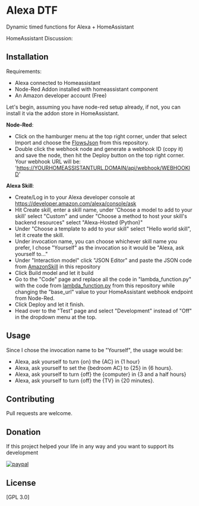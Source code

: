 # Alexa DTF

Dynamic timed functions for Alexa + HomeAssistant

HomeAssistant Discussion: 

## Installation

Requirements:
* Alexa connected to Homeassistant
* Node-Red Addon installed with homeassistant component
* An Amazon developer account (Free)

Let's begin, 
assuming you have node-red setup already, if not, you can install it via the addon store in HomeAssistant.

**Node-Red**:

* Click on the hamburger menu at the top right corner, under that select Import and choose the [FlowsJson](flows.json) from this repository.
* Double click the webhook node and generate a webhook ID (copy it) and save the node, then hit the Deploy button on the top right corner.
Your webhook URL will be: 
'https://YOURHOMEASSISTANTURL.DOMAIN/api/webhook/WEBHOOKID'

**Alexa Skill**:
* Create/Log in to your Alexa developer console at https://developer.amazon.com/alexa/console/ask 
* Hit Create skill, enter a skill name, under 'Choose a model to add to your skill' select "Custom" and under "Choose a method to host your skill's backend resources" select "Alexa-Hosted (Python)"
* Under "Choose a template to add to your skill" select "Hello world skill", let it create the skill.
* Under invocation name, you can choose whichever skill name you prefer, I chose "Yourself" as the invocation so it would be "Alexa, ask yourself to..."
* Under "Interaction model" click "JSON Editor" and paste the JSON code from [AmazonSkill](AmazonSkill.json) 
 in this repository
* Click Build model and let it build
* Go to the "Code" page and replace all the code in "lambda_function.py" with the code from [lambda_function.py](lambda_function.py)
 from this repository while changing the "base_url" value to your HomeAssistant webhook endpoint from Node-Red.
* Click Deploy and let it finish.
* Head over to the "Test" page and select "Development" instead of "Off" in the dropdown menu at the top.



## Usage
Since I chose the invocation name to be "Yourself", the usage would be:
* Alexa, ask yourself to turn {on} the {AC} in {1 hour}
* Alexa, ask yourself to set the {bedroom AC} to {25} in {6 hours}.
* Alexa, ask yourself to turn {off} the {computer} in {3 and a half hours}
* Alexa, ask yourself to turn {off} the {TV} in {20 minutes}.


## Contributing
Pull requests are welcome.

## Donation
If this project helped your life in any way and you want to support its development

[![paypal](https://www.paypalobjects.com/en_US/i/btn/btn_donateCC_LG.gif)](https://www.paypal.com/cgi-bin/webscr?cmd=_donations&business=H47Y39R579B6Y&currency_code=USD&source=url)

## License
[GPL 3.0]


